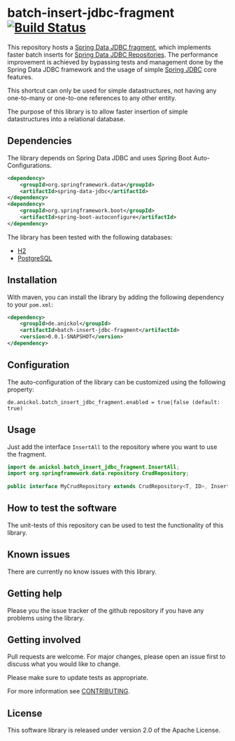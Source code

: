 # batch-insert-jdbc-fragment [![Build Status](https://app.travis-ci.com/anickol/batch-insert-jdbc-fragment.svg?branch=main)](https://app.travis-ci.com/anickol/batch-insert-jdbc-fragment)


This repository hosts a [Spring Data JDBC fragment][spring-data-jdbc-fragment], which implements faster batch inserts for [Spring Data JDBC Repositories][spring-data-jdbc-repository].
The performance improvement is achieved by bypassing tests and management done by the Spring Data JDBC framework and the usage of simple [Spring JDBC][spring-framework] core features. 

This shortcut can only be used for simple datastructures, not having any one-to-many or one-to-one references to any other entity.

The purpose of this library is to allow faster insertion of simple datastructures into a relational database.

[spring-data-jdbc-repository]: https://docs.spring.io/spring-data/jdbc/docs/current/reference/html/#jdbc.repositories
[spring-data-jdbc-fragment]: http://creativecommons.org/publicdomain/zero/1.0/legalcode
[spring-framework]: https://github.com/spring-projects/spring-framework

## Dependencies

The library depends on Spring Data JDBC and uses Spring Boot Auto-Configurations.

```xml
<dependency>
    <groupId>org.springframework.data</groupId>
    <artifactId>spring-data-jdbc</artifactId>
</dependency>
<dependency>
    <groupId>org.springframework.boot</groupId>
    <artifactId>spring-boot-autoconfigure</artifactId>
</dependency>
```

The library has been tested with the following databases:

- [H2](https://www.h2database.com/html/main.html)
- [PostgreSQL](https://www.postgresql.org/)

## Installation

With maven, you can install the library by adding the following dependency to your `pom.xml`:

```xml
<dependency>
    <groupId>de.anickol</groupId>
    <artifactId>batch-insert-jdbc-fragment</artifactId>
    <version>0.0.1-SNAPSHOT</version>
</dependency>
```

## Configuration

The auto-configuration of the library can be customized using the following property:

```property
de.anickol.batch_insert_jdbc_fragment.enabled = true|false (default: true)
```

## Usage

Just add the interface `InsertAll` to the repository where you want to use the fragment.

```java
import de.anickol.batch_insert_jdbc_fragment.InsertAll;
import org.springframework.data.repository.CrudRepository;
        
public interface MyCrudRepository extends CrudRepository<T, ID>, InsertAll<T> {};
```

## How to test the software

The unit-tests of this repository can be used to test the functionality of this library. 

## Known issues

There are currently no know issues with this library.

## Getting help

Please you the issue tracker of the github repository if you have any problems using the library.

## Getting involved

Pull requests are welcome. For major changes, please open an issue first to discuss what you would like to change.

Please make sure to update tests as appropriate.

For more information see [CONTRIBUTING](CONTRIBUTING.md).

## License

This software library is released under version 2.0 of the Apache License.
